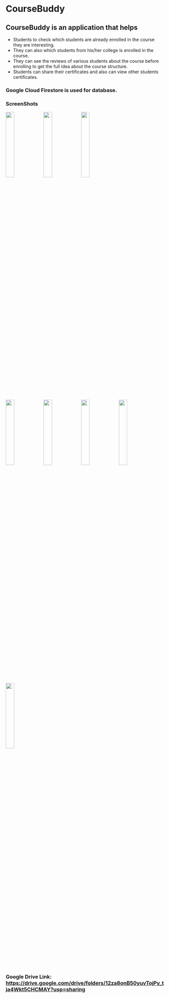 # CourseBuddy

## CourseBuddy is an application that helps
- Students to check which students are already enrolled in the course they are interesting.
- They can also which students from his/her college is enrolled in the course.
- They can see the reviews of various students about the course before enrolling to get the full idea about the course structure.
- Students can share their certificates and also can view other students certificates.

### Google Cloud Firestore is used for database.

### ScreenShots

<img src="https://user-images.githubusercontent.com/44507909/82938972-3924e080-9fb0-11ea-87f9-46ca8b640e56.jpg" width="23%"></img> <img src="https://user-images.githubusercontent.com/44507909/82939018-4d68dd80-9fb0-11ea-9a51-57e77c6b7b89.jpg" width="23%"></img> <img src="https://user-images.githubusercontent.com/44507909/82939080-6a9dac00-9fb0-11ea-95c9-cea8f12c979c.jpg" width="23%"></img> 


<img src="https://user-images.githubusercontent.com/44507909/82938758-eea36400-9faf-11ea-8f58-55d11b3f4318.jpg" width="23%"></img>
<img src="https://user-images.githubusercontent.com/44507909/82938842-0b3f9c00-9fb0-11ea-8f95-be3c0e99c742.jpg" width="23%"></img> <img src="https://user-images.githubusercontent.com/44507909/82938899-214d5c80-9fb0-11ea-8fba-df204c39c7d9.jpg" width="23%"></img> <img src="https://user-images.githubusercontent.com/44507909/82938920-2a3e2e00-9fb0-11ea-9fba-2a0454ed3e70.jpg" width="23%"></img> <img src="https://user-images.githubusercontent.com/44507909/82938940-30cca580-9fb0-11ea-9400-e58dd90e6f9c.jpg" width="23%"></img> 

### Google Drive Link: https://drive.google.com/drive/folders/12za8onB50yuvTojPy_tja4Wkt5CHCMAY?usp=sharing
